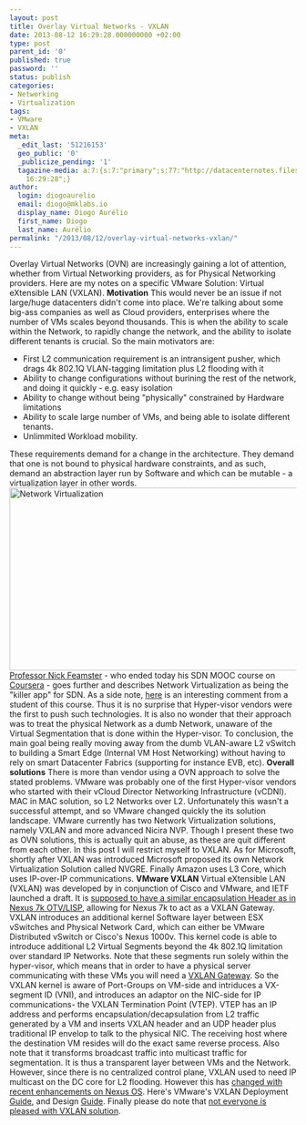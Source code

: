 ```yaml
---
layout: post
title: Overlay Virtual Networks - VXLAN
date: 2013-08-12 16:29:28.000000000 +02:00
type: post
parent_id: '0'
published: true
password: ''
status: publish
categories:
- Networking
- Virtualization
tags:
- VMware
- VXLAN
meta:
  _edit_last: '51216153'
  geo_public: '0'
  _publicize_pending: '1'
  tagazine-media: a:7:{s:7:"primary";s:77:"http://datacenternotes.files.wordpress.com/2013/08/network-virtualization.png";s:6:"images";a:1:{s:77:"http://datacenternotes.files.wordpress.com/2013/08/network-virtualization.png";a:6:{s:8:"file_url";s:77:"http://datacenternotes.files.wordpress.com/2013/08/network-virtualization.png";s:5:"width";i:554;s:6:"height";i:321;s:4:"type";s:5:"image";s:4:"area";i:177834;s:9:"file_path";b:0;}}s:6:"videos";a:0:{}s:11:"image_count";i:1;s:6:"author";s:8:"51216153";s:7:"blog_id";s:8:"53483832";s:9:"mod_stamp";s:19:"2013-08-12
    16:29:28";}
author:
  login: diogoaurelio
  email: diogo@mklabs.io
  display_name: Diogo Aurélio
  first_name: Diogo
  last_name: Aurélio
permalink: "/2013/08/12/overlay-virtual-networks-vxlan/"
---
```

Overlay Virtual Networks (OVN) are increasingly gaining a lot of attention, whether from Virtual Networking providers, as for Physical Networking providers. Here are my notes on a specific VMware Solution: Virtual eXtensible LAN (VXLAN).
<strong>Motivation</strong>
<strong></strong>This would never be an issue if not large/huge datacenters didn't come into place. We're talking about some big-ass companies as well as Cloud providers, enterprises where the number of VMs scales beyond thousands. This is when the ability to scale within the Network, to rapidly change the network, and the ability to isolate different tenants is crucial. So the main motivators are:
<ul>
<li>First L2 communication requirement is an intransigent pusher, which drags 4k 802.1Q VLAN-tagging limitation plus L2 flooding with it</li>
<li>Ability to change configurations without burining the rest of the network, and doing it quickly - e.g. easy isolation</li>
<li>Ability to change without being "physically" constrained by Hardware limitations</li>
<li>Ability to scale large number of VMs, and being able to isolate different tenants.</li>
<li>Unlimmited Workload mobility.</li>
</ul>
These requirements demand for a change in the architecture. They demand that one is not bound to physical hardware constraints, and as such, demand an abstraction layer run by Software and which can be mutable - a virtualization layer in other words.
<a href="http://www.vmware.com/files/pdf/techpaper/Virtual-Network-Design-Guide.pdf" target="_blank"><img class="size-full wp-image-523 aligncenter" alt="Network Virtualization" src="{{ site.baseurl }}/assets/2013/08/network-virtualization.png" width="554" height="321" /></a>
<a href="http://www.cc.gatech.edu/~feamster/" target="_blank">Professor Nick Feamster</a> - who ended today his SDN MOOC course on <a href="https://www.coursera.org/" target="_blank">Coursera</a> - goes further and describes Network Virtualization as being the "killer app" for SDN. As a side note, <a href="http://packetpushers.net/a-review-of-the-recent-coursera-sdn-mooc/" target="_blank">here</a> is an interesting comment from a student of this course.
Thus it is no surprise that Hyper-visor vendors were the first to push such technologies.
It is also no wonder that their approach was to treat the physical Network as a dumb Network, unaware of the Virtual Segmentation that is done within the Hyper-visor.
To conclusion, the main goal being really moving away from the dumb VLAN-aware L2 vSwitch to building a Smart Edge (Internal VM Host Networking) without having to rely on smart Datacenter Fabrics (supporting for instance EVB, etc).
<strong>Overall solutions</strong>
There is more than vendor using a OVN approach to solve the stated problems. VMware was probably one of the first Hyper-visor vendors who started with their vCloud Director Networking Infrastructure (vCDNI). MAC in MAC solution, so L2 Networks over L2. Unfortunately this wasn't a successful attempt, and so VMware changed quickly the its solution landscape. VMware currently has two Network Virtualization solutions, namely VXLAN and more advanced Nicira NVP. Though I present these two as OVN solutions, this is actually quit an abuse, as these are quit different from each other. In this post I will restrict myself to VXLAN.
As for Microsoft, shortly after VXLAN was introduced Microsoft proposed its own Network Virtualization Solution called NVGRE. Finally Amazon uses L3 Core, which uses IP-over-IP communications.
<strong>VMware VXLAN</strong>
Virtual eXtensible LAN (VXLAN) was developed by in conjunction of Cisco and VMware, and IETF launched a draft. It is <a href="http://blog.ipspace.net/2012/08/vxlan-and-otv-ive-been-suckered.html" target="_blank">supposed to have a similar encapsulation Header as in Nexus 7k OTV/LISP</a>, allowing for Nexus 7k to act as a VXLAN Gateway.
VXLAN introduces an additional kernel Software layer between ESX vSwitches and Physical Network Card, which can either be VMware Distributed vSwitch or Cisco's Nexus 1000v. This kernel code is able to introduce additional L2 Virtual Segments beyond the 4k 802.1Q limitation over standard IP Networks. Note that these segments run solely within the hyper-visor, which means that in order to have a physical server communicating with these VMs you will need a <a href="http://searchsdn.techtarget.com/definition/VXLAN-gateway-Virtual-Extensible-VLAN-gateway" target="_blank">VXLAN Gateway</a>.
So the VXLAN kernel is aware of Port-Groups on VM-side and intriduces a VX-segment ID (VNI), and introduces an adaptor on the NIC-side for IP communications- the VXLAN Termination Point (VTEP). VTEP has an IP address and performs encapsulation/decapsulation from L2 traffic generated by a VM and inserts VXLAN header and an UDP header plus traditional IP envelop to talk to the physical NIC. The receiving host where the destination VM resides will do the exact same reverse process.
Also note that it transforms broadcast traffic into multicast traffic for segmentation.
It is thus a transparent layer between VMs and the Network. However, since there is no centralized control plane, VXLAN used to need IP multicast on the DC core for L2 flooding. However this has <a href="http://blog.ipspace.net/2013/07/unicast-only-vxlan-finally-shipping.html" target="_blank">changed with recent enhancements on Nexus OS</a>.
Here's VMware's VXLAN Deployment <a href="http://www.vmware.com/files/pdf/techpaper/VMware-VXLAN-Deployment-Guide.pdf" target="_blank">Guide</a>, and Design <a href="http://www.vmware.com/files/pdf/techpaper/Virtual-Network-Design-Guide.pdf" target="_blank">Guide</a>.
Finally please do note that <a href="http://etherealmind.com/top-5-things-vxlan-fail/" target="_blank">not everyone is pleased with VXLAN solution</a>.
<strong> </strong>
